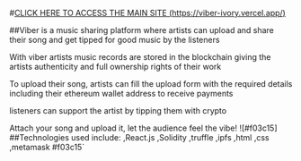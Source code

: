 #[CLICK HERE TO ACCESS THE MAIN SITE (https://viber-ivory.vercel.app/)](https://viber-ivory.vercel.app/)

##Viber is a music sharing platform where artists can upload and share their song and get tipped for good music by the listeners

With viber artists music records are stored in the blockchain giving the artists authenticity and full ownership rights of their work

To upload their song, artists can fill the upload form with the required details including their ethereum wallet address to receive payments

listeners can support the artist by tipping them with crypto

Attach your song and upload it, let the audience feel the vibe!
![#f03c15]
##Technologies used include:
,React.js
,Solidity
,truffle
,ipfs
,html
,css
,metamask
#f03c15`

